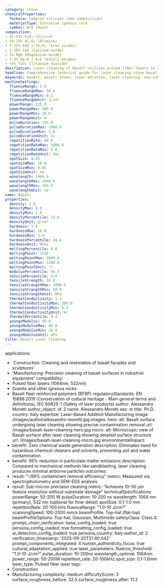 ```yaml
---
category: stone
chemicalProperties:
  formula: Complex silicate (See composition)
  materialType: Extrusive igneous rock
  symbol: N/A (Rock)
composition:
- 45-55% SiO₂ (Silica)
- 10-15% Al₂O₃ (Alumina)
- 5-15% FeO + Fe₂O₃ (Iron oxides)
- 5-10% CaO (Calcium oxide)
- 5% MgO (Magnesium oxide)
- 3-5% Na₂O + K₂O (Alkali oxides)
- <5% TiO₂ (Titanium dioxide)
description: Laser cleaning of basalt utilizes pulsed fiber lasers to selectively ablate surface contaminants through a thermal-mechanical process. The optimal 1064nm wavelength is well-absorbed by the iron-rich mineral content, allowing for precise removal without causing micro-fracturing or thermal degradation of the silicate matrix.
headline: Comprehensive technical guide for laser cleaning stone basalt
keywords: basalt, basalt stone, laser ablation, laser cleaning, non-contact cleaning, pulsed fiber laser, surface contamination removal, industrial laser parameters, thermal processing, surface restoration
machineSettings:
  fluenceRange: 1.0
  fluenceRangeMax: 50.0
  fluenceRangeMin: 0.1
  fluenceRangeUnit: J/cm²
  powerRange: 125.0
  powerRangeMax: 500.0
  powerRangeMin: 20.0
  powerRangeUnit: W
  pulseDuration: 105.0
  pulseDurationMax: 1000.0
  pulseDurationMin: 1.0
  pulseDurationUnit: ns
  repetitionRate: 60.0
  repetitionRateMax: 1000.0
  repetitionRateMin: 1.0
  repetitionRateUnit: kHz
  spotSize: 0.55
  spotSizeMax: 10.0
  spotSizeMin: 0.01
  spotSizeUnit: mm
  wavelength: 1064.0
  wavelengthMax: 2940.0
  wavelengthMin: 355.0
  wavelengthUnit: nm
name: Basalt
properties:
  density: 2.8
  densityMax: 6.0
  densityMin: 1.8
  densityPercentile: 23.8
  densityUnit: g/cm³
  hardness: 5.0
  hardnessMax: 10.0
  hardnessMin: 1.0
  hardnessPercentile: 44.4
  hardnessUnit: Mohs
  meltingPercentile: 0.0
  meltingPoint: 1250
  meltingPointMax: 2800.0
  meltingPointMin: 1200.0
  meltingPointUnit: °C
  modulusPercentile: 66.7
  tensilePercentile: 0.0
  tensileStrength: 10.0
  tensileStrengthMax: 1000.0
  tensileStrengthMin: 50.0
  tensileStrengthUnit: MPa
  thermalConductivity: 1.3
  thermalConductivityMax: 200.0
  thermalConductivityMin: 0.5
  thermalConductivityUnit: W/
  thermalPercentile: 0.4
  youngsModulus: 60.0
  youngsModulusMax: 80.0
  youngsModulusMin: 20.0
  youngsModulusUnit: GPa
title: Basalt Laser Cleaning
---
```

applications:
- 'Construction: Cleaning and restoration of basalt facades and sculptures'
- 'Manufacturing: Precision cleaning of basalt surfaces in industrial equipment'
compatibility:
- Pulsed fiber lasers (1064nm, 532nm)
- Granite and other igneous rocks
- Basalt fiber reinforced polymers (BFRP)
regulatoryStandards: EN 15898:2019 (Conservation of cultural heritage - Main general
  terms and definitions), IEC 60825-1 (Safety of laser products)
author: Alessandro Moretti
author_object:
  id: 2
  name: Alessandro Moretti
  sex: m
  title: Ph.D.
  country: Italy
  expertise: Laser-Based Additive Manufacturing
  image: /images/author/alessandro-moretti.jpg
images:
  hero:
    alt: Basalt surface undergoing laser cleaning showing precise contamination removal
    url: /images/basalt-laser-cleaning-hero.jpg
  micro:
    alt: Microscopic view of Basalt surface after laser cleaning showing detailed
      surface structure
    url: /images/basalt-laser-cleaning-micro.jpg
environmentalImpact:
- benefit: Zero chemical waste generation
  description: Eliminates need for hazardous chemical cleaners and solvents, preventing
    soil and water contamination
- benefit: 95% reduction in particulate matter emissions
  description: Compared to mechanical methods like sandblasting, laser cleaning produces
    minimal airborne particles
outcomes:
- result: ">99% contaminant removal efficiency"
  metric: Measured via spectrophotometry and SEM-EDS analysis
- result: Sub-micron precision cleaning
  metric: "Achieves 10-50 μm feature resolution without substrate damage"
technicalSpecifications:
  powerRange: 50-200 W
  pulseDuration: 10-200 ns
  wavelength: 1064 nm (primary), 532 nm (optional for finer detail)
  spotSize: 0.1-1.0 mm
  repetitionRate: 20-100 kHz
  fluenceRange: "1.0–10 J/cm²"
  scanningSpeed: 100-2000 mm/s
  beamProfile: Top-hat (flat-top)
  beamProfileOptions: Top-hat, Gaussian, Multimode
  safetyClass: Class 4
prompt_chain_verification:
  base_config_loaded: true
  persona_config_loaded: true
  formatting_config_loaded: true
  ai_detection_config_loaded: true
  persona_country: Italy
  author_id: 2
  verification_timestamp: '2025-09-20T21:40:04Z'
  prompt_components_integrated: 4
  human_authenticity_focus: true
  cultural_adaptation_applied: true
laser_parameters:
  fluence_threshold: "1.0–10 J/cm²"
  pulse_duration: 10-200ns
  wavelength_optimal: 1064nm
  power_range: 50-200W
  repetition_rate: 20-100kHz
  spot_size: 0.1-1.0mm
  laser_type: Pulsed fiber laser
tags:
- Construction
- Manufacturing
complexity: medium
difficultyScore: 3
surface_roughness_before: 32.5
surface_roughness_after: 11.2
